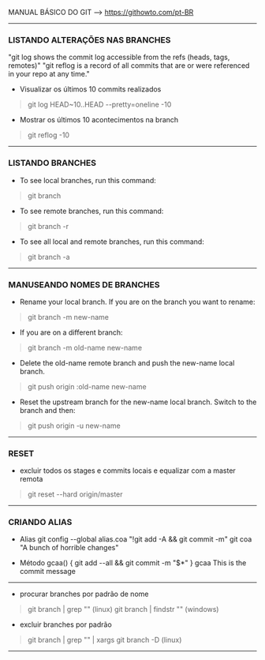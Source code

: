MANUAL BÁSICO DO GIT --> https://githowto.com/pt-BR

----------------------------------------------------------------------------------------------------------------
###	LISTANDO ALTERAÇÕES NAS BRANCHES ###
 
 "git log shows the commit log accessible from the refs (heads, tags, remotes)"
 "git reflog is a record of all commits that are or were referenced in your repo at any time."
 
- Visualizar os últimos 10 commits realizados
>git log  HEAD~10..HEAD --pretty=oneline -10
 
- Mostrar os últimos 10 acontecimentos na branch
>git reflog -10
----------------------------------------------------------------------------------------------------------------

### LISTANDO BRANCHES ###

- To see local branches, run this command:
>git branch
- To see remote branches, run this command:
>git branch -r
- To see all local and remote branches, run this command:
>git branch -a
------------------------------------------------------------------------------------------------------------------

### MANUSEANDO NOMES DE BRANCHES ###
 
- Rename your local branch.
If you are on the branch you want to rename:
>git branch -m new-name

- If you are on a different branch:
>git branch -m old-name new-name

- Delete the old-name remote branch and push the new-name local branch.
>git push origin :old-name new-name

- Reset the upstream branch for the new-name local branch.
Switch to the branch and then:
>git push origin -u new-name

------------------------------------------------------------------------------------------------------------------

### RESET ###

- excluir todos os stages e commits locais e equalizar com a master remota
>git reset --hard origin/master

------------------------------------------------------------------------------------------------------------------

### CRIANDO ALIAS ###

- Alias
git config --global alias.coa "!git add -A && git commit -m"
git coa "A bunch of horrible changes"

- Método
gcaa() { git add --all && git commit -m "$*" }
gcaa This is the commit message

------------------------------------------------------------------------------------------------------------------

- procurar branches por padrão de nome
>git branch | grep "<pattern>"  (linux)
>git branch | findstr "<pattern>"  (windows)

- excluir  branches por padrão
>git branch | grep "<pattern>" | xargs git branch -D (linux)
-------------------------------------------------------------------------------------------------------------------